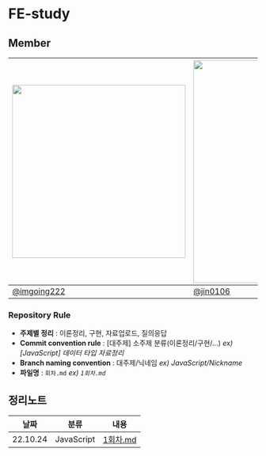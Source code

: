 ﻿# FE-study


## Member

|<img src="https://avatars.githubusercontent.com/u/87457698?v=4" width="350px" />|<img src="https://avatars.githubusercontent.com/u/53500163?v=4" width="450px"/>|<img src="https://avatars.githubusercontent.com/u/97500667?v=4" width="420px"/>|
|--|--|--|
|[@imgoing222](https://github.com/imgoing222)|[@jin0106](https://github.com/jin0106 "https://github.com/jin0106")|[@GJBBang](https://github.com/GJBBang "https://github.com/GJBBang")|


### Repository Rule

-   **주제별 정리**  : 이론정리, 구현, 자료업로드, 질의응답
-   **Commit convention rule**  : [대주제] 소주제 분류(이론정리/구현/...)  _ex) [JavaScript] 데이터 타입 자료정리_
-   **Branch naming convention**  : 대주제/닉네임  _ex) JavaScript/Nickname_
- **파일명** : `회차.md` _ex) `1회차.md`_

## 정리노트

|날짜|분류|내용|
|---|---|---|
|22.10.24|JavaScript|[1회차.md](/JavaScript/1회차.md)|


